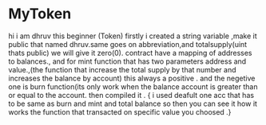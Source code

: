 # MyToken
hi i am dhruv 
this beginner (Token)
firstly i created a string variable ,make it public that named dhruv.same goes on abbreviation,and totalsupply(uint thats public)
we will give it zero(0).
contract have a mapping of addresses to balances.,
and for mint function that has two parameters  address and value.,(the function that increase the total supply by that number and increases the balance by account)
this always a positive . and the negetive one is burn function(its only work when the balance account is greater than or equal to the account.
then compiled it .
{ i  used deafult one acc that has to be same as burn and mint and total balance so then you can see it how it works the function that transacted on specific value you choosed .}
